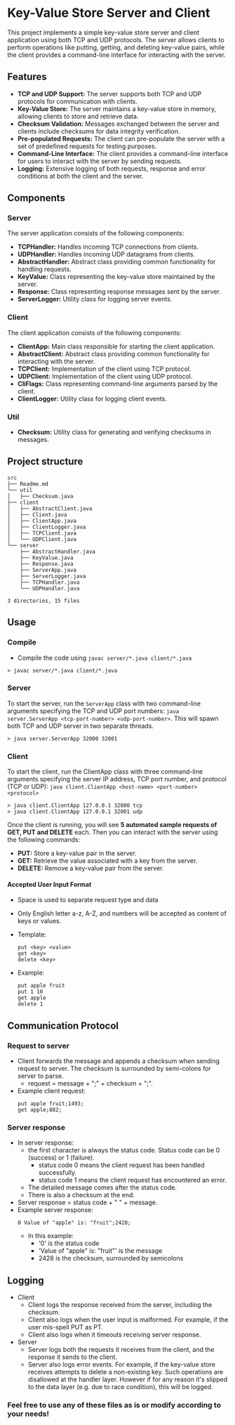 # Key-Value Store Server and Client
This project implements a simple key-value store server and client application using both TCP and UDP protocols. The server allows clients to perform operations like putting, getting, and deleting key-value pairs, while the client provides a command-line interface for interacting with the server.

## Features
* **TCP and UDP Support:** The server supports both TCP and UDP protocols for communication with clients.
* **Key-Value Store:** The server maintains a key-value store in memory, allowing clients to store and retrieve data.
* **Checksum Validation:** Messages exchanged between the server and clients include checksums for data integrity verification.
* **Pre-populated Requests:** The client can pre-populate the server with a set of predefined requests for testing purposes.
* **Command-Line Interface:** The client provides a command-line interface for users to interact with the server by sending requests.
* **Logging:** Extensive logging of both requests, response and error conditions at both the client and the server.
## Components
### Server
The server application consists of the following components:

* **TCPHandler:** Handles incoming TCP connections from clients.
* **UDPHandler:** Handles incoming UDP datagrams from clients.
* **AbstractHandler:** Abstract class providing common functionality for handling requests.
* **KeyValue:** Class representing the key-value store maintained by the server.
* **Response:** Class representing response messages sent by the server.
* **ServerLogger:** Utility class for logging server events.
### Client
The client application consists of the following components:

* **ClientApp:** Main class responsible for starting the client application.
* **AbstractClient:** Abstract class providing common functionality for interacting with the server.
* **TCPClient:** Implementation of the client using TCP protocol.
* **UDPClient:** Implementation of the client using UDP protocol.
* **CliFlags:** Class representing command-line arguments parsed by the client.
* **ClientLogger:** Utility class for logging client events.
### Util
* **Checksum:** Utility class for generating and verifying checksums in messages.

## Project structure
```
src
├── Readme.md
└── util
│   ├── Checksum.java
├── client
│   ├── AbstractClient.java
│   ├── Client.java
│   ├── ClientApp.java
│   ├── ClientLogger.java
│   ├── TCPClient.java
│   └── UDPClient.java
└── server
    ├── AbstractHandler.java
    ├── KeyValue.java
    ├── Response.java
    ├── ServerApp.java
    ├── ServerLogger.java
    ├── TCPHandler.java
    └── UDPHandler.java

3 directories, 15 files
```
## Usage
### Compile
* Compile the code using `javac server/*.java client/*.java`
```
> javac server/*.java client/*.java
```
### Server
To start the server, run the `ServerApp` class with two command-line arguments specifying the TCP and UDP port numbers: `java server.ServerApp <tcp-port-number> <udp-port-number>`. This will spawn both TCP and UDP server in two separate threads.
```
> java server.ServerApp 32000 32001
```
### Client
To start the client, run the ClientApp class with three command-line arguments specifying the server IP address, TCP port number, and protocol (TCP or UDP):
`java client.ClientApp <host-name> <port-number> <protocol>`
```aidl
> java client.ClientApp 127.0.0.1 32000 tcp
> java client.ClientApp 127.0.0.1 32001 udp
```
Once the client is running, you will see **5 automated sample requests of GET, PUT and DELETE** each. 
Then you can interact with the server using the following commands:

* **PUT:** Store a key-value pair in the server.
* **GET:** Retrieve the value associated with a key from the server.
* **DELETE:** Remove a key-value pair from the server.

#### Accepted User Input Format
* Space is used to separate request type and data
* Only English letter a-z, A-Z, and numbers will be accepted as content of keys or values.

* Template:
  ```
  put <key> <value>
  get <key>
  delete <key>
  ```
* Example:
  ```
  put apple fruit
  put 1 10
  get apple
  delete 1
  ```

## Communication Protocol

### Request to server
* Client forwards the message and appends a checksum when sending request to server. The checksum is surrounded by semi-colons for server to parse.
  * request = message + ";" + checksum + ";".
* Example client request:
  ```
  put apple fruit;1493;
  get apple;882;
  ```

### Server response
* In server response:
  * the first character is always the status code. Status code can be 0 (success) or 1 (failure).
    * status code 0 means the client request has been handled successfully.
    * status code 1 means the client request has encountered an error.
  * The detailed message comes after the status code.
  * There is also a checksum at the end.
* Server response = status code + " " + message.
* Example server response:
  ```
  0 Value of "apple" is: "fruit";2428;
  ```
  * In this example:
    * '0' is the status code
    * 'Value of "apple" is: "fruit"' is the message
    * 2428 is the checksum, surrounded by semicolons

## Logging
* Client
  * Client logs the response received from the server, including the checksum.
  * Client also logs when the user input is malformed. For example, if the user mis-spell PUT as PT.
  * Client also logs when it timeouts receiving server response.
* Server
  * Server logs both the requests it receives from the client, and the response it sends to the client.
  * Server also logs error events. For example, if the key-value store receives attempts to delete a non-existing key. Such operations are disallowed at the handler layer. However if for any reason it's slipped to the data layer (e.g. due to race condition), this will be logged.

### Feel free to use any of these files as is or modify according to your needs! 
